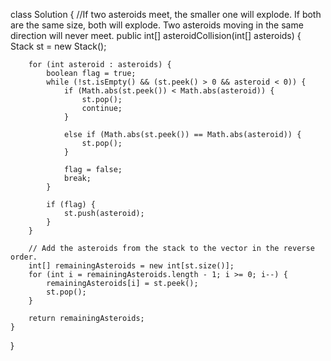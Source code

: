 class Solution {
    //If two asteroids meet, the smaller one will explode. If both are the same size, both will explode. Two asteroids moving in the same direction will never meet.
    public int[] asteroidCollision(int[] asteroids) {
        Stack<Integer> st = new Stack<Integer>();

        for (int asteroid : asteroids) {
            boolean flag = true;
            while (!st.isEmpty() && (st.peek() > 0 && asteroid < 0)) {
                if (Math.abs(st.peek()) < Math.abs(asteroid)) {
                    st.pop();
                    continue;
                }

                else if (Math.abs(st.peek()) == Math.abs(asteroid)) {
                    st.pop();
                }

                flag = false;
                break;
            }

            if (flag) {
                st.push(asteroid);
            }
        }

        // Add the asteroids from the stack to the vector in the reverse order.
        int[] remainingAsteroids = new int[st.size()];
        for (int i = remainingAsteroids.length - 1; i >= 0; i--) {
            remainingAsteroids[i] = st.peek();
            st.pop();
        }

        return remainingAsteroids;
    }
}
